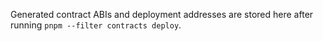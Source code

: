 Generated contract ABIs and deployment addresses are stored here after running `pnpm --filter contracts deploy`.
